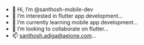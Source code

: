 - 👋 Hi, I’m @santhosh-mobile-dev
- 👀 I’m interested in flutter app development...
- 🌱 I’m currently learning mobile app development...
- 💞️ I’m looking to collaborate on flutter...
- 📫 santhosh.adiga@aeione.com...

<!---
santhosh-mobile-dev/santhosh-mobile-dev is a ✨ special ✨ repository because its `README.md` (this file) appears on your GitHub profile.
You can click the Preview link to take a look at your changes.
--->
